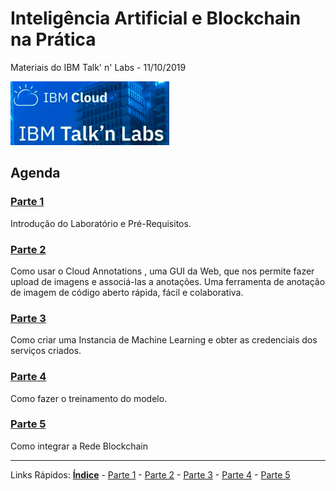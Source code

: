 # Inteligência Artificial e BIockchain na Prática 
Materiais do IBM Talk' n' Labs - 11/10/2019


![inicio](./content/images/ibmcloud-talknlabs.PNG)

## Agenda

### [Parte 1](/content/md/intro.md)
Introdução do Laboratório e Pré-Requisitos.

### [Parte 2](/content/md/cloudannotations.md)
Como usar o Cloud Annotations , uma GUI da Web, que nos permite fazer upload de imagens e associá-las a anotações. Uma ferramenta de anotação de imagem de código aberto rápida, fácil e colaborativa.


### [Parte 3](/content/md/instancias.md)
Como criar uma Instancia de Machine Learning e obter as credenciais dos serviços criados.  


### [Parte 4](/content/md/treinamento.md)
Como fazer o treinamento do modelo.

### [Parte 5](/content/md/rede-ibp.md)
Como integrar a Rede Blockchain


***
Links Rápidos:
**[Índice](https://github.com/plcpinho/talknlabs/)** - [Parte 1](/content/intro.md) - [Parte 2](/content/md/cloudannotations.md) - [Parte 3](/content/md/instancias.md) - [Parte 4](/content/md/treinamento.md) - [Parte 5](/content/md/rede-ibp.md)